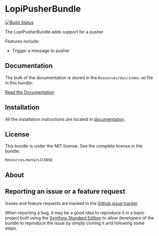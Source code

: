 LopiPusherBundle
================

[![Build Status](https://secure.travis-ci.org/laupiFrpar/LopiPusherBundle.png)](http://travis-ci.org/laupiFrpar/LopiPusherBundle)

The LopiPusherBundle adds support for a pusher 

Features include:

- Trigger a message to pusher

Documentation
-------------

The bulk of the documentation is stored in the `Resources/doc/index.md`
file in this bundle:

[Read the Documentation](https://github.com/laupiFrpar/LopiPusherBundle/blob/master/Resources/doc/index.md)

Installation
------------

All the installation instructions are located in [documentation](https://github.com/laupiFrpar/LopiPusherBundle/blob/master/Resources/doc/index.md).

License
-------

This bundle is under the MIT license. See the complete license in the bundle:

    Resources/meta/LICENSE

About
-----



Reporting an issue or a feature request
---------------------------------------

Issues and feature requests are tracked in the [Github issue tracker](https://github.com/laupiFrpar/LopiPusherBundle/issues).

When reporting a bug, it may be a good idea to reproduce it in a basic project
built using the [Symfony Standard Edition](https://github.com/symfony/symfony-standard)
to allow developers of the bundle to reproduce the issue by simply cloning it
and following some steps.